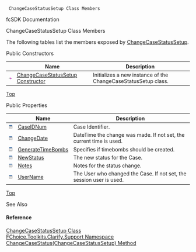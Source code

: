 ﻿     ChangeCaseStatusSetup Class Members                                                   

fcSDK Documentation

ChangeCaseStatusSetup Class Members

The following tables list the members exposed by [ChangeCaseStatusSetup](FChoice.Toolkits.Clarify~FChoice.Toolkits.Clarify.Support.ChangeCaseStatusSetup.md).

Public Constructors

|   | Name | Description |
| --- | --- | --- |
| ![Public Constructor](dotnetimages/publicConstructor.png) | [ChangeCaseStatusSetup Constructor](FChoice.Toolkits.Clarify~FChoice.Toolkits.Clarify.Support.ChangeCaseStatusSetup~_ctor.md) | Initializes a new instance of the ChangeCaseStatusSetup class.   |

[Top](#top)

Public Properties

|   | Name | Description |
| --- | --- | --- |
| ![Public Property](dotnetimages/publicProperty.png) | [CaseIDNum](FChoice.Toolkits.Clarify~FChoice.Toolkits.Clarify.Support.ChangeCaseStatusSetup~CaseIDNum.md) | Case Identifier.   |
| ![Public Property](dotnetimages/publicProperty.png) | [ChangeDate](FChoice.Toolkits.Clarify~FChoice.Toolkits.Clarify.Support.ChangeCaseStatusSetup~ChangeDate.md) | DateTime the change was made. If not set, the current time is used.   |
| ![Public Property](dotnetimages/publicProperty.png) | [GenerateTimeBombs](FChoice.Toolkits.Clarify~FChoice.Toolkits.Clarify.Support.ChangeCaseStatusSetup~GenerateTimeBombs.md) | Specifies if timebombs should be created.   |
| ![Public Property](dotnetimages/publicProperty.png) | [NewStatus](FChoice.Toolkits.Clarify~FChoice.Toolkits.Clarify.Support.ChangeCaseStatusSetup~NewStatus.md) | The new status for the Case.   |
| ![Public Property](dotnetimages/publicProperty.png) | [Notes](FChoice.Toolkits.Clarify~FChoice.Toolkits.Clarify.Support.ChangeCaseStatusSetup~Notes.md) | Notes for the status change.   |
| ![Public Property](dotnetimages/publicProperty.png) | [UserName](FChoice.Toolkits.Clarify~FChoice.Toolkits.Clarify.Support.ChangeCaseStatusSetup~UserName.md) | The User who changed the Case. If not set, the session user is used.   |

[Top](#top)

See Also

#### Reference

[ChangeCaseStatusSetup Class](FChoice.Toolkits.Clarify~FChoice.Toolkits.Clarify.Support.ChangeCaseStatusSetup.md)  
[FChoice.Toolkits.Clarify.Support Namespace](FChoice.Toolkits.Clarify~FChoice.Toolkits.Clarify.Support_namespace.md)  
[ChangeCaseStatus(ChangeCaseStatusSetup) Method](FChoice.Toolkits.Clarify~FChoice.Toolkits.Clarify.Support.SupportToolkit~ChangeCaseStatus(ChangeCaseStatusSetup).md)